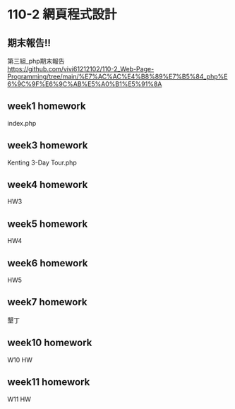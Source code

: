 # 110-2 網頁程式設計

## 期末報告!!
  第三組_php期末報告  
  https://github.com/vivi61212102/110-2_Web-Page-Programming/tree/main/%E7%AC%AC%E4%B8%89%E7%B5%84_php%E6%9C%9F%E6%9C%AB%E5%A0%B1%E5%91%8A
## week1 homework
  index.php
## week3 homework
  Kenting 3-Day Tour.php
## week4 homework
  HW3
## week5 homework
  HW4
## week6 homework
  HW5
## week7 homework
  墾丁
## week10 homework
  W10 HW
## week11 homework
  W11 HW
